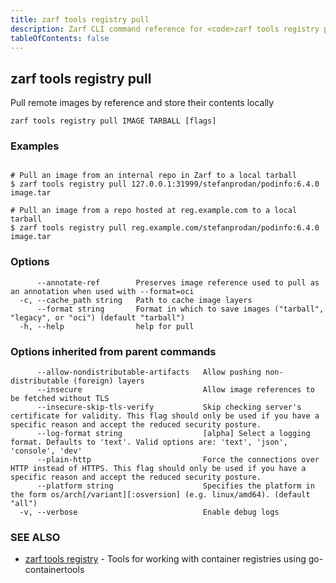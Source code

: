 ```yaml
---
title: zarf tools registry pull
description: Zarf CLI command reference for <code>zarf tools registry pull</code>.
tableOfContents: false
---
```


<!-- Page generated by Zarf; DO NOT EDIT -->

## zarf tools registry pull

Pull remote images by reference and store their contents locally

```
zarf tools registry pull IMAGE TARBALL [flags]
```

### Examples

```

# Pull an image from an internal repo in Zarf to a local tarball
$ zarf tools registry pull 127.0.0.1:31999/stefanprodan/podinfo:6.4.0 image.tar

# Pull an image from a repo hosted at reg.example.com to a local tarball
$ zarf tools registry pull reg.example.com/stefanprodan/podinfo:6.4.0 image.tar

```

### Options

```
      --annotate-ref        Preserves image reference used to pull as an annotation when used with --format=oci
  -c, --cache_path string   Path to cache image layers
      --format string       Format in which to save images ("tarball", "legacy", or "oci") (default "tarball")
  -h, --help                help for pull
```

### Options inherited from parent commands

```
      --allow-nondistributable-artifacts   Allow pushing non-distributable (foreign) layers
      --insecure                           Allow image references to be fetched without TLS
      --insecure-skip-tls-verify           Skip checking server's certificate for validity. This flag should only be used if you have a specific reason and accept the reduced security posture.
      --log-format string                  [alpha] Select a logging format. Defaults to 'text'. Valid options are: 'text', 'json', 'console', 'dev'
      --plain-http                         Force the connections over HTTP instead of HTTPS. This flag should only be used if you have a specific reason and accept the reduced security posture.
      --platform string                    Specifies the platform in the form os/arch[/variant][:osversion] (e.g. linux/amd64). (default "all")
  -v, --verbose                            Enable debug logs
```

### SEE ALSO

* [zarf tools registry](/commands/zarf_tools_registry/)	 - Tools for working with container registries using go-containertools

